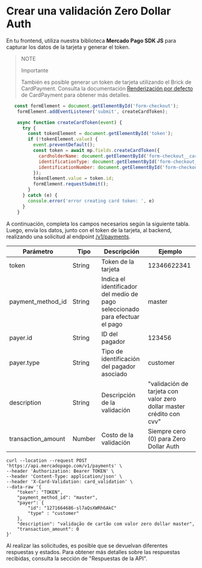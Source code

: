 # Crear una validación Zero Dollar Auth

En tu frontend, utiliza nuestra biblioteca **Mercado Pago SDK JS** para capturar los datos de la tarjeta y generar el token.

> NOTE
>
> Importante
>
> También es posible generar un token de tarjeta utilizando el Brick de CardPayment. Consulta la documentación [Renderización por defecto](/developers/es/docs/checkout-bricks/card-payment-brick/default-rendering) de CardPayment para obtener más detalles.


```JavaScript
   const formElement = document.getElementById('form-checkout');
    formElement.addEventListener('submit', createCardToken);

    async function createCardToken(event) {
      try {
        const tokenElement = document.getElementById('token');
        if (!tokenElement.value) {
          event.preventDefault();
          const token = await mp.fields.createCardToken({
            cardholderName: document.getElementById('form-checkout__cardholderName').value,
            identificationType: document.getElementById('form-checkout__identificationType').value,
            identificationNumber: document.getElementById('form-checkout__identificationNumber').value,
          });
          tokenElement.value = token.id;
          formElement.requestSubmit();
        }
      } catch (e) {
        console.error('error creating card token: ', e)
      }
    }
```

A continuación, completa los campos necesarios según la siguiente tabla. Luego, envía los datos, junto con el token de la tarjeta, al backend, realizando una solicitud al endpoint [/v1/payments](/developers/pt/reference/payments/_payments/post).

| Parámetro | Tipo | Descripción | Ejemplo |
|---|---|---|----|
| token | String | Token de la tarjeta | 12346622341 |
| payment_method_id | String | Indica el identificador del medio de pago seleccionado para efectuar el pago | master |
| payer.id | String | ID del pagador | 123456 |
| payer.type | String | Tipo de identificación del pagador asociado | customer |
| description | String | Descripción de la validación | "validación de tarjeta con valor zero dollar master crédito con cvv" |
| transaction_amount | Number | Costo de la validación | Siempre cero (0) para Zero Dollar Auth |

```curl
curl --location --request POST 'https://api.mercadopago.com/v1/payments' \
--header 'Authorization: Bearer TOKEN' \
--header 'Content-Type: application/json' \
--header 'X-Card-Validation: card_validation' \
--data-raw '{
    "token": "TOKEN",
    "payment_method_id": "master",
    "payer": {
        "id": "1271664686-sl7aQsXWRh6AkC"
        "type" : "customer"
    },
    "description": "validação de cartão com valor zero dollar master",
    "transaction_amount": 0
}'
```

Al realizar las solicitudes, es posible que se devuelvan diferentes respuestas y estados. Para obtener más detalles sobre las respuestas recibidas, consulta la sección de "Respuestas de la API".


